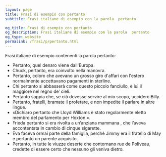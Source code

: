 ```yaml
---
layout: page
title: Frasi di esempio con pertanto 
subtitle: Frasi italiane di esempio con la parola  pertanto

og_title: Frasi di esempio con pertanto 
og_description: Frasi italiane di esempio con la parola  pertanto
og_type: website
permalink: /frasi/p/pertanto.html
---
```


Frasi italiane di esempio contenenti la parola pertanto:


- Pertanto, quel denaro viene dall'Europa.
- Chuck, pertanto, era coinvolto nella manovra.
- Pertanto, coloro che avevano un grosso giro d'affari con l'estero normalmente accettavano pagamenti in sterline.
- Chi pertanto si abbasserà come questo piccolo fanciullo, è lui il maggiore nel regno de’ cieli.
- Pertanto sappia che, se ciò dovesse servire al mio scopo, ucciderò Billy.
- Pertanto, fratelli, bramate il profetare, e non impedite il parlare in altre lingue.
- «Dichiaro pertanto che Lloyd Williams è stato regolarmente eletto membro del parlamento per Hoxton.».
- Frieda pertanto si era rivolta a un’anziana mammana , che l’aveva accontentata in cambio di cinque sigarette.
- Eva faceva ormai parte della famiglia, perché Jimmy era il fratello di May e pertanto un parente acquisito.
- Pertanto, in tutte le viuzze deserte che contornano rue de Poliveau, credette di essere certo che nessuno gli veniva dietro.
